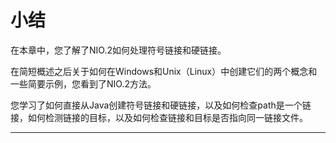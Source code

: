 # 小结

在本章中，您了解了NIO.2如何处理符号链接和硬链接。

在简短概述之后关于如何在Windows和Unix（Linux）中创建它们的两个概念和一些简要示例，您看到了NIO.2方法。 

您学习了如何直接从Java创建符号链接和硬链接，以及如何检查path是一个链接，如何检测链接的目标，以及如何检查链接和目标是否指向同一链接文件。

----
